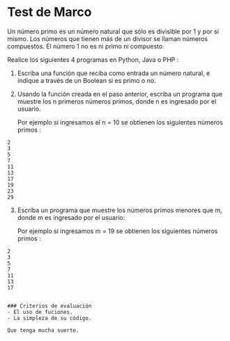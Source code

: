 # Test de Marco

Un número primo es un número natural que sólo es divisible por 1 y por sí mismo. Los números que tienen más de un divisor se llaman números compuestos. El número 1 no es ni primo ni compuesto.
 
Realice los siguientes 4 programas en Python, Java o PHP  :

1. Escriba una función que reciba como entrada un número natural, e indique a través de un Boolean si es primo o no.

1. Usando la función creada en el paso anterior, escriba un programa que muestre los n primeros números primos, donde n es ingresado por el usuario.

    Por ejemplo si ingresamos el n = 10 se obtienen los siguientes números primos : 
```
2
3
5
7
11
13
17
19
23
29
```
3. Escriba un programa que muestre los números primos menores que m, donde m es ingresado por el usuario:

    Por ejemplo si ingresamos m = 19 se obtienen los siguientes números primos :
```
2
3
5
7
11
13
17


### Criterios de evaluación
- El uso de fuciones.
- La simpleza de su código.

Que tenga mucha suerte.
